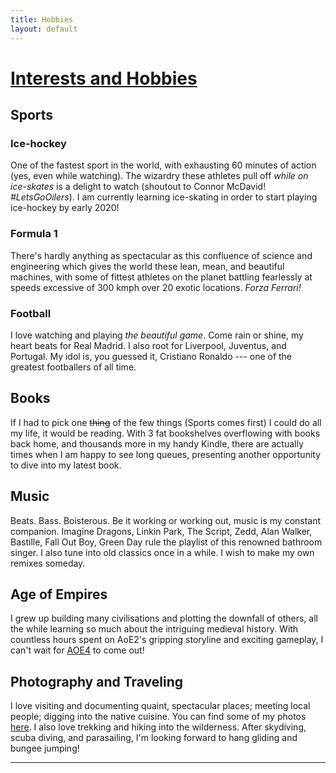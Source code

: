 ```yaml
---
title: Hobbies
layout: default
---
```


# [Interests and Hobbies](#everythingElse)

## Sports

### Ice-hockey
One of the fastest sport in the world, with exhausting 60 minutes of action (yes, even while watching). The wizardry these athletes pull off _while on ice-skates_ is a delight to watch  (shoutout to Connor McDavid! _#LetsGoOilers_). I am currently learning ice-skating in order to start playing ice-hockey by early 2020!

### Formula 1
There's hardly anything as spectacular as this confluence of science and engineering which gives the world these lean, mean, and beautiful machines, with some of fittest athletes on the planet battling fearlessly at speeds excessive of 300 kmph over 20 exotic locations. _Forza Ferrari!_

### Football
I love watching and playing _the beautiful game_. Come rain or shine, my heart beats for Real Madrid. I also root for Liverpool, Juventus, and Portugal. My idol is, you guessed it, Cristiano Ronaldo --- one of the greatest footballers of all time.

## Books
If I had to pick one ~~thing~~ of the few things (Sports comes first) I could do all my life, it would be reading. With 3 fat bookshelves overflowing with books back home, and thousands more in my handy Kindle, there are actually times when I am happy to see long queues, presenting another opportunity to dive into my latest book.

## Music
Beats. Bass. Boisterous. Be it working or working out, music is my constant companion.  Imagine Dragons, Linkin Park, The Script, Zedd, Alan Walker, Bastille, Fall Out Boy, Green Day rule the playlist of this renowned bathroom singer. I also tune into old classics once in a while. I wish to make my own remixes someday.

## Age of Empires
I grew up building many civilisations and plotting the downfall of others, all the while learning so much about the intriguing medieval history. With countless hours spent on AoE2's gripping storyline and exciting gameplay, I can't wait for [AOE4](https://www.ageofempires.com/games/age-of-empires-iv/) to come out!

## Photography and Traveling
I love visiting and documenting quaint, spectacular places; meeting local people; digging into the native cuisine. You can find some of my photos [here](https://www.flickr.com/photos/120844874@N04/). I also love trekking and hiking into the wilderness. After skydiving, scuba diving, and parasailing, I'm looking forward to hang gliding and bungee jumping!

***
